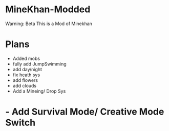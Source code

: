 # MineKhan-Modded
Warning: Beta
This is a Mod of Minekhan

# Plans

 - Added mobs
 - fully add JumpSwimming
 - add day/night
 - fix heath sys
 - add flowers
 - add clouds
 - Add a Mineing/ Drop Sys
# - Add Survival Mode/ Creative Mode Switch
